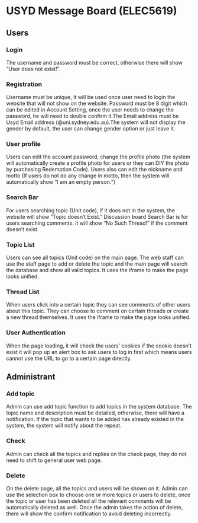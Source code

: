 
# USYD Message Board (ELEC5619)
## Users
### Login
The username and password must be correct, otherwise there will show “User does not exist!”.

### Registration
Username must be unique, it will be used once user need to login the website that will not show on the website. Password must be 8 digit which can be edited in Account Setting, once the user needs to change the password, he will need to double confirm it.The Email address must be Usyd Email address (@uni.sydney.edu.au).The system will not display the gender by default, the user can change gender option or just leave it.

### User profile
Users can edit the account password, change the profile photo (the system will automatically create a profile photo for users or they can DIY the photo by purchasing Redemption Code). Users also can edit the nickname and motto (If users do not do any change in motto, then the system will automatically show “I am an empty person.”)

### Search Bar 
For users searching topic (Unit code), if it does not in the system, the website will show “Topic doesn’t Exist.” Discussion board Search Bar is for users searching comments. It will show “No Such Thread!” if the comment doesn’t exist.

### Topic List 
Users can see all topics (Unit code) on the main page. The web staff can use the staff page to add or delete the topic and the main page will search the database and show all valid topics. It uses the iframe to make the page looks unified.

### Thread List
When users click into a certain topic they can see comments of other users about this topic. They can choose to comment on certain threads or create a new thread themselves. It uses the iframe to make the page looks unified.
### User Authentication
When the page loading, it will check the users’ cookies if the cookie doesn’t exist it will pop up an alert box to ask users to log in first which means users cannot use the URL to go to a certain page directly.
## Administrant
### Add topic
Admin can use add topic function to add topics in the system database. The topic name and description must be detailed, otherwise, there will have a notification. If the topic that wants to be added has already existed in the system, the system will notify about the repeat.
 
### Check
Admin can check all the topics and replies on the check page, they do not need to shift to general user web page.
 
### Delete 
On the delete page, all the topics and users will be shown on it. Admin can use the selection box to choose one or more topics or users to delete, once the topic or user has been deleted all the relevant comments will be automatically deleted as well. Once the admin takes the action of delete, there will show the confirm notification to avoid deleting incorrectly.


